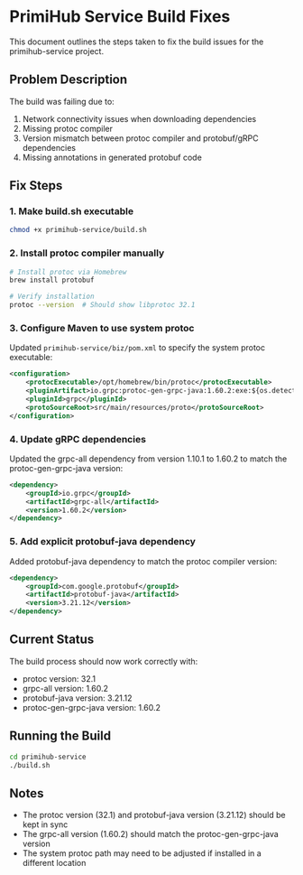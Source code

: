 # PrimiHub Service Build Fixes

This document outlines the steps taken to fix the build issues for the primihub-service project.

## Problem Description
The build was failing due to:
1. Network connectivity issues when downloading dependencies
2. Missing protoc compiler
3. Version mismatch between protoc compiler and protobuf/gRPC dependencies
4. Missing annotations in generated protobuf code

## Fix Steps

### 1. Make build.sh executable
```bash
chmod +x primihub-service/build.sh
```

### 2. Install protoc compiler manually
```bash
# Install protoc via Homebrew
brew install protobuf

# Verify installation
protoc --version  # Should show libprotoc 32.1
```

### 3. Configure Maven to use system protoc
Updated `primihub-service/biz/pom.xml` to specify the system protoc executable:
```xml
<configuration>
    <protocExecutable>/opt/homebrew/bin/protoc</protocExecutable>
    <pluginArtifact>io.grpc:protoc-gen-grpc-java:1.60.2:exe:${os.detected.classifier}</pluginArtifact>
    <pluginId>grpc</pluginId>
    <protoSourceRoot>src/main/resources/proto</protoSourceRoot>
</configuration>
```

### 4. Update gRPC dependencies
Updated the grpc-all dependency from version 1.10.1 to 1.60.2 to match the protoc-gen-grpc-java version:
```xml
<dependency>
    <groupId>io.grpc</groupId>
    <artifactId>grpc-all</artifactId>
    <version>1.60.2</version>
</dependency>
```

### 5. Add explicit protobuf-java dependency
Added protobuf-java dependency to match the protoc compiler version:
```xml
<dependency>
    <groupId>com.google.protobuf</groupId>
    <artifactId>protobuf-java</artifactId>
    <version>3.21.12</version>
</dependency>
```

## Current Status
The build process should now work correctly with:
- protoc version: 32.1
- grpc-all version: 1.60.2  
- protobuf-java version: 3.21.12
- protoc-gen-grpc-java version: 1.60.2

## Running the Build
```bash
cd primihub-service
./build.sh
```

## Notes
- The protoc version (32.1) and protobuf-java version (3.21.12) should be kept in sync
- The grpc-all version (1.60.2) should match the protoc-gen-grpc-java version
- The system protoc path may need to be adjusted if installed in a different location
